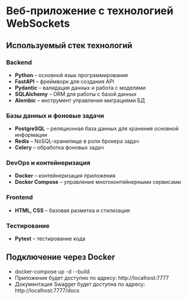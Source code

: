 # Веб-приложение с технологией WebSockets  

## Используемый стек технологий  

### Backend  
- **Python** – основной язык программирования  
- **FastAPI** – фреймворк для создания API  
- **Pydantic** – валидация данных и работа с моделями  
- **SQLAlchemy** – ORM для работы с базой данных  
- **Alembic** – инструмент управления миграциями БД  

### Базы данных и фоновые задачи  
- **PostgreSQL** – реляционная база данных для хранения основной информации  
- **Redis** – NoSQL-хранилище в роли брокера задач  
- **Celery** – обработка фоновых задач  

### DevOps и контейнеризация  
- **Docker** – контейнеризация приложения  
- **Docker Compose** – управление многоконтейнерными сервисами  

### Frontend  
- **HTML, CSS** – базовая разметка и стилизация  

### Тестирование  
- **Pytest** – тестирование кода

## Подключение через Docker
- docker-compose up -d --build
- Приложение будет доступно по адресу: http://localhost:7777
- Документация Swagger будет доступна по адресу: http://localhost:7777/docs
